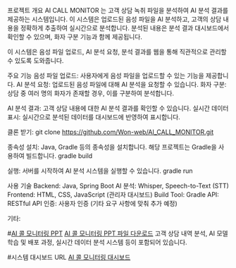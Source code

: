 프로젝트 개요
AI CALL MONITOR 는 고객 상담 녹취 파일을 분석하여 AI 분석 결과를 제공하는 시스템입니다. 이 시스템은 업로드된 음성 파일을 AI 분석하고, 고객의 상담 내용을 정확하게 추출하여 실시간으로 분석합니다. 분석된 내용은 분석 결과 대시보드에서 확인할 수 있으며, 화자 구분 기능과 함께 제공됩니다.

이 시스템은 음성 파일 업로드, AI 분석 요청, 분석 결과를 웹을 통해 직관적으로 관리할 수 있도록 도와줍니다.

주요 기능
음성 파일 업로드: 사용자에게 음성 파일을 업로드할 수 있는 기능을 제공합니다.
AI 분석 요청: 업로드된 음성 파일에 대해 AI 분석을 요청할 수 있습니다.
화자 구분: 상담 중 여러 명의 화자가 존재할 경우, 이를 구분하여 분석합니다.

AI 분석 결과: 고객 상담 내용에 대한 AI 분석 결과를 확인할 수 있습니다.
실시간 데이터 표시: 실시간으로 분석된 데이터를 대시보드에 반영하여 표시합니다.

클론 받기:
git clone https://github.com/Won-web/AI_CALL_MONITOR.git

종속성 설치:
Java, Gradle 등의 종속성을 설치합니다. 해당 프로젝트는 Gradle을 사용하여 빌드합니다.
gradle build

실행:
서버를 시작하여 AI 분석 시스템을 실행할 수 있습니다.
gradle run

사용 기술
Backend: Java, Spring Boot
AI 분석: Whisper, Speech-to-Text (STT)
Frontend: HTML, CSS, JavaScript (관리자 대시보드)
Build Tool: Gradle
API: RESTful API
인증: 사용자 인증 (기타 요구 사항에 맞춰 추가 예정)

기타:

#[AI 콜 모니터링 PPT](docs/AI콜모니터링_기능소개.pptx)
[AI 콜 모니터링 PPT 파일 다운로드](https://github.com/Won-web/AI_CALL_MONITOR/blob/master/docs/%EC%95%84%EC%9D%B4%EC%BB%AC%EB%A8%BC%ED%84%B0%EB%A7%81_%EA%B8%B0%EB%8A%A5%EC%86%8C%EA%B0%9C.pptx)
고객 상담 내역 분석, AI 모델 학습 및 배포 과정, 실시간 데이터 분석 시스템 등이 포함되어 있습니다.

#시스템 대시보드 URL
[AI 콜 모니터링 대시보드](http://dev.skyand.co.kr:8012/dashboard)


